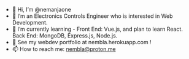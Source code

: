 - 👋 Hi, I’m @nemanjaone
- 👀 I’m an Electronics Controls Engineer who is interested in Web Development.
- 🌱 I’m currently learning - Front End: Vue.js, and plan to learn React. Back End: MongoDB, Express.js, Node.js. 
- 💞️ See my webdev portfolio at nembla.herokuapp.com !
- 📫 How to reach me: nembla@proton.me

<!---
nemanjaone/nemanjaone is a ✨ special ✨ repository because its `README.md` (this file) appears on your GitHub profile.
You can click the Preview link to take a look at your changes.
--->
